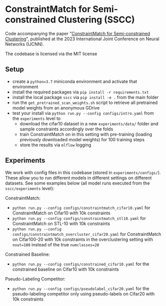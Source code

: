 # ConstraintMatch for Semi-constrained Clustering (SSCC)

Code accompanying the paper "[ConstraintMatch for Semi-constrained Clustering](https://arxiv.org/abs/2311.15395)", published at the 2023 International Joint Conference on Neural Networks (IJCNN). 

The codebase is licensed via the MIT license

## Setup

* create a `python=3.7` miniconda environment and activate that environment
* install the required packages via `pip install -r requirements.txt`
* install the local package `sscc` via `pip install -e .` from the main folder
* run the `get_pretrained_scan_weights.sh` script to retrieve all pretrained model weights from an anonymous GDrive
* test your install via `python run.py --config configs/intro.yaml` from the `experiments` level to
    * download the cifar10 dataset in a new `experiments/data/` folder and sample constraints accordingly over the folds
    * train ConstraintMatch on in this setting with pre-training (loading previously downloaded model weights) for 100 training steps
    * store the results via `mlflow` logging 

## Experiments 

We work with config files in this codebase (stored in `experiments/configs/`). These allow you to run different models in different settings on different datasets. See some examples below (all model runs executed from the `sscc/experiments` level): 

ConstraintMatch:

* `python run.py --config configs/constraintmatch_cifar10.yaml` for ConstraintMatch on Cifar10 with 10k constraints
* `python run.py --config configs/constraintmatch_stl10.yaml` for ConstraintMatch on STL-10 with 10k constraints
* `python run.py --config configs/constraintmatch_overcluster_cifar20.yaml` for ConstraintMatch on Cifar100-20 with 10k constraints in the overclustering setting with `nout=100` instead of the true `numclasses=20`

Constrained Baseline:

* `python run.py --config configs/constrained_cifar10.yaml` for the constrained baseline on Cifar10 with 10k constraints

Pseudo-Labeling Competitor:

* `python run.py --config configs/pseudolabel_cifar20.yaml` for the pseudo-labeling competitor only using pseudo-labels on Cifar20 with 10k constraints